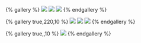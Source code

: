 {% gallery %}
![](https://obsidian-1322827540.cos.ap-guangzhou.myqcloud.com/img/Screenshot_2025_0314_132823.png)
![](https://obsidian-1322827540.cos.ap-guangzhou.myqcloud.com/img/Screenshot_2025_0314_132904.png)
![](https://obsidian-1322827540.cos.ap-guangzhou.myqcloud.com/img/Screenshot_2025_0314_132849.png)
{% endgallery %}

{% gallery true,220,10 %}
![](https://obsidian-1322827540.cos.ap-guangzhou.myqcloud.com/img/Screenshot_2025_0314_132922.png)
![](https://obsidian-1322827540.cos.ap-guangzhou.myqcloud.com/img/Screenshot_2025_0314_133030.png)
![](https://obsidian-1322827540.cos.ap-guangzhou.myqcloud.com/img/Screenshot_2025_0314_132932.png)
{% endgallery %}

{% gallery true,,10 %}
![](https://obsidian-1322827540.cos.ap-guangzhou.myqcloud.com/img/Screenshot_2024_1123_155620.png)
{% endgallery %}
